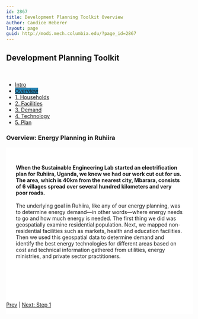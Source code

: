 ```yaml
---
id: 2867
title: Development Planning Toolkit Overview
author: Candice Heberer
layout: page
guid: http://modi.mech.columbia.edu/?page_id=2867
---
```

## Development Planning Toolkit

<div class="row-fluid" style="padding-top: 20px;">
  <div class="span12 rpt-menu">
    <ul class="dptmenu">
      <li class="dptmenu">
        <a href="http://modi.mech.columbia.edu/dpt/" class="dptmenu">Intro</a>
      </li>
      <li class="dptmenu">
        <a href="http://modi.mech.columbia.edu/dev-planning-toolkit-overview" class="dptmenu"  style="background-color:#2483b3 !important;">Overview</a>
      </li>
      <li class="dptmenu">
        <a href="http://modi.mech.columbia.edu/dev-planning-toolkit-step-1" class="dptmenu">1. Households</a>
      </li>
      <li class="dptmenu">
        <a href="http://modi.mech.columbia.edu/dev-planning-toolkit-step-2" class="dptmenu">2. Facilities</a>
      </li>
      <li class="dptmenu">
        <a href="http://modi.mech.columbia.edu/dev-planning-toolkit-step-3" class="dptmenu">3. Demand</a>
      </li>
      <li class="dptmenu">
        <a href="http://modi.mech.columbia.edu/dev-planning-toolkit-step-4" class="dptmenu">4. Technology</a>
      </li>
      <li class="dptmenu">
        <a href="http://modi.mech.columbia.edu/dev-planning-toolkit-step-5" class="dptmenu">5. Plan</a>
      </li>
    </ul>
  </div>
</div>

<div class="row-fluid">
  <div class="span12">
    <h3>
      Overview: Energy Planning in Ruhiira
    </h3>
  </div>
</div><div class="row-fluid" style= background-color:#FFFFFF;"> 

<div class="span4 rpt-body" style="padding: 26px; 0px; 0px; 20px;">
  <h4>
    When the Sustainable Engineering Lab started an electrification plan for Ruhiira, Uganda, we knew we had our work cut out for us. The area, which is 40km from the nearest city, Mbarara, consists of 6 villages spread over several hundred kilometers and very poor roads.
  </h4>
  
  <p>
    The underlying goal in Ruhiira, like any of our energy planning, was to determine energy demand&#8212;in other words&#8212;where energy needs to go and how much energy is needed. The first thing we did was geospatially examine residential population. Next, we mapped non-residential facilities such as markets, health and education facilities. Then we used this geospatial data to determine demand and identify the best energy technologies for different areas based on cost and technical information gathered from utilities, energy ministries, and private sector practitioners.
  </p>
</div>

<div class="span8" style="padding-top:20px;">
  <img alt="" src="http://modi.mech.columbia.edu/wp-content/uploads/2013/09/ruhiira.jpg" />
</div></div> <div class="row-fluid" style= background-color:#FFFFFF;"> 

<div class="span12 rpt-body" style="padding-top:20px;">
  <img alt="" src="http://modi.mech.columbia.edu/wp-content/uploads/2013/09/EnergyPlanning.jpg" />
</div>

<div class="span12 rpt-body" style="padding-top:20px;">
  <p>
    <a href="http://modi.mech.columbia.edu/dpt/">Prev</a> | <a href="http://modi.mech.columbia.edu/dev-planning-toolkit-step-1">Next: Step 1</a><br /><br />
  </p>
</div></div>